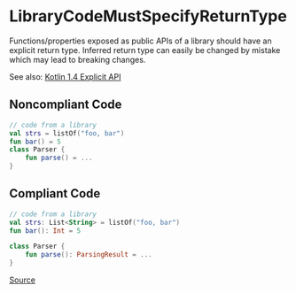 # LibraryCodeMustSpecifyReturnType

Functions/properties exposed as public APIs of a library should have an explicit return type.
Inferred return type can easily be changed by mistake which may lead to breaking changes.

See also: [Kotlin 1.4 Explicit API](https://kotlinlang.org/docs/whatsnew14.html#explicit-api-mode-for-library-authors)

## Noncompliant Code

```kotlin
// code from a library
val strs = listOf("foo, bar")
fun bar() = 5
class Parser {
    fun parse() = ...
}
```
## Compliant Code

```kotlin
// code from a library
val strs: List<String> = listOf("foo, bar")
fun bar(): Int = 5

class Parser {
    fun parse(): ParsingResult = ...
}
```

[Source](https://arturbosch.github.io/detekt/libraries.html#librarycodemustspecifyreturntype)
